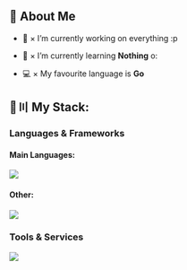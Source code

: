 ## 👋 About Me

- 🔭 × I’m currently working on everything :p

- 🌱 × I’m currently learning **Nothing** o:

- 💻 × My favourite language is **Go**

## 🚀〣 My Stack:

### Languages & Frameworks

#### Main Languages:
![](https://skillicons.dev/icons?i=kotlin,go,react)

#### Other:
![](https://skillicons.dev/icons?i=java,typescript,py,svelte,dotnet,bash,powershell)

### Tools & Services

![](https://skillicons.dev/icons?i=discord,figma,github,mysql,postgres,linux,docker,redis,mongodb,unity,unreal)
